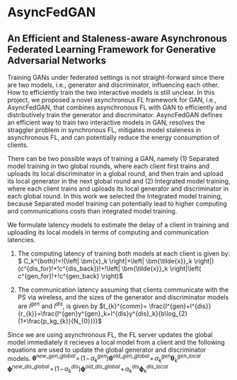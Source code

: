 # AsyncFedGAN
## An Efficient and Staleness-aware Asynchronous Federated Learning Framework for Generative Adversarial Networks

Training GANs under federated settings is not straight-forward since there are two models, i.e., generator and discriminator, influencing each other. How to efficiently train the two interactive models is still unclear. In this project, we proposed a novel asynchronous FL framework for GAN, i.e., AsyncFedGAN, that combines asynchronous FL with
GAN to efficiently and distributively train the generator and discriminator. AsyncFedGAN defines an efficient way to train two interactive models in GAN, resolves the straggler problem in synchronous FL, mitigates model staleness in asynchronous FL, and can potentially reduce the energy consumption of clients. 

There can be two possible ways of training a GAN, namely (1) Separated model training in two global rounds, where each client first trains and uploads its local discriminator in a global round, and then train and upload its local generator in the next global round and (2) Integrated model training, where each client trains and uploads its local generator and discriminator in each global round. In this work we selected the Integrated model training, because Separated model training can potentially lead to higher computing and communications costs than integrated model training.

We formulate latency models to estimate the delay of a client in training and uploading its local models in terms of computing and communication latencies.

1. The computing latency of training both models at each client is given by: $ C_k^{both}\!=\!(\left| \bm{x}_k \right|+\left| \bm{\tilde{x}}_k \right|)(c^{dis\_for}\!+\!c^{dis\_back})\!+\!\left| \bm{\tilde{x}}_k \right|\left( c^{gen\_for}\!+\!c^{gen\_back} \right)$

2. The communication latency assuming that clients communicate with the PS via wireless, and the sizes of the generator and discriminator models are $l^{gen}$ and $l^{dis}$, is given by $t_{k}^{comm}= \frac{l^{gen}+l^{dis}}{r_{k}}=\frac{l^{gen}y^{gen}_k+l^{dis}y^{dis}_k}{b\log_{2}(1+\frac{p_kg_{k}}{N_{0}})}$

Since we are using asynchronous FL, the FL server updates the global model immediately it recieves a local model from a client and the following equations are used to update the global generator and discriminator models.
$\bm{\theta} ^{new\_gen\_global}\!=\!(1\!-\!\alpha^{gen}_k)\bm{\theta} ^{old\_gen\_global}\!+\!\alpha^{gen}_k\bm{\theta} _{k}^{gen\_local}$
$\bm{\phi} ^{new\_dis\_global}\!=\!(1\!-\!\alpha^{dis}_k)\bm{\phi} ^{old\_dis\_global}\!+\!\alpha^{dis}_k\bm{\phi} _{k}^{dis\_local}$
